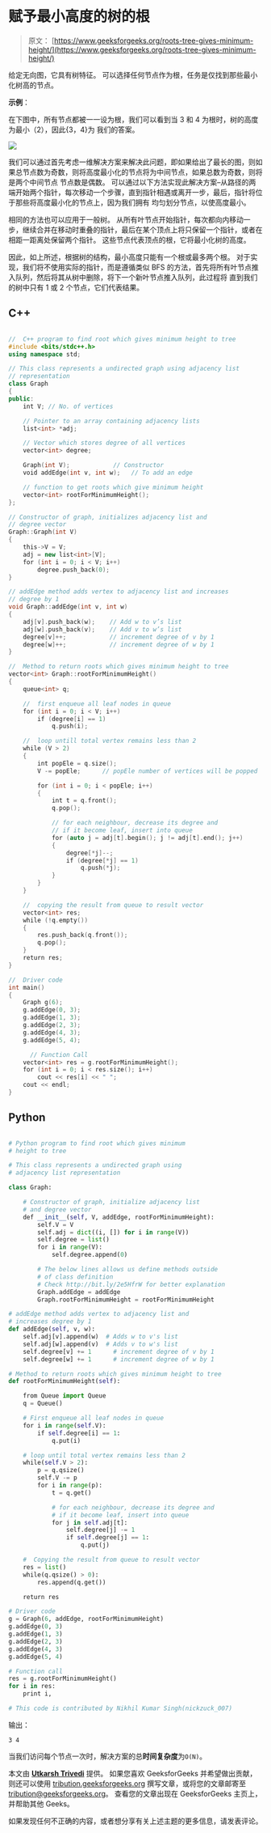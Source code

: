 # 赋予最小高度的树的根

> 原文： [https://www.geeksforgeeks.org/roots-tree-gives-minimum-height/](https://www.geeksforgeeks.org/roots-tree-gives-minimum-height/)

给定无向图，它具有树特征。 可以选择任何节点作为根，任务是仅找到那些最小化树高的节点。

**示例**：

在下图中，所有节点都被一一设为根，我们可以看到当 3 和 4 为根时，树的高度为最小（2），因此{3，4}为 我们的答案。

![](img/a4fa1c478421fb2877dd07f35a19fd84.png)

我们可以通过首先考虑一维解决方案来解决此问题，即如果给出了最长的图，则如果总节点数为奇数，则将高度最小化的节点将为中间节点，如果总数为奇数，则将是两个中间节点 节点数是偶数。 可以通过以下方法实现此解决方案–从路径的两端开始两个指针，每次移动一个步骤，直到指针相遇或离开一步，最后，指针将位于那些将高度最小化的节点上，因为我们拥有 均匀划分节点，以使高度最小。

相同的方法也可以应用于一般树。 从所有叶节点开始指针，每次都向内移动一步，继续合并在移动时重叠的指针，最后在某个顶点上将只保留一个指针，或者在相距一距离处保留两个指针。 这些节点代表顶点的根，它将最小化树的高度。

因此，如上所述，根据树的结构，最小高度只能有一个根或最多两个根。 对于实现，我们将不使用实际的指针，而是遵循类似 BFS 的方法，首先将所有叶节点推入队列，然后将其从树中删除，将下一个新叶节点推入队列，此过程将 直到我们的树中只有 1 或 2 个节点，它们代表结果。

## C++

```cpp

//  C++ program to find root which gives minimum height to tree
#include <bits/stdc++.h>
using namespace std;

// This class represents a undirected graph using adjacency list
// representation
class Graph
{
public:
    int V; // No. of vertices

    // Pointer to an array containing adjacency lists
    list<int> *adj;

    // Vector which stores degree of all vertices
    vector<int> degree;

    Graph(int V);            // Constructor
    void addEdge(int v, int w);   // To add an edge

    // function to get roots which give minimum height
    vector<int> rootForMinimumHeight();
};

// Constructor of graph, initializes adjacency list and
// degree vector
Graph::Graph(int V)
{
    this->V = V;
    adj = new list<int>[V];
    for (int i = 0; i < V; i++)
        degree.push_back(0);
}

// addEdge method adds vertex to adjacency list and increases
// degree by 1
void Graph::addEdge(int v, int w)
{
    adj[v].push_back(w);    // Add w to v’s list
    adj[w].push_back(v);    // Add v to w’s list
    degree[v]++;            // increment degree of v by 1
    degree[w]++;            // increment degree of w by 1
}

//  Method to return roots which gives minimum height to tree
vector<int> Graph::rootForMinimumHeight()
{
    queue<int> q;

    //  first enqueue all leaf nodes in queue
    for (int i = 0; i < V; i++)
        if (degree[i] == 1)
            q.push(i);

    //  loop untill total vertex remains less than 2
    while (V > 2)
    {
        int popEle = q.size();
        V -= popEle;      // popEle number of vertices will be popped

        for (int i = 0; i < popEle; i++)
        {
            int t = q.front();
            q.pop();

            // for each neighbour, decrease its degree and
            // if it become leaf, insert into queue
            for (auto j = adj[t].begin(); j != adj[t].end(); j++)
            {
                degree[*j]--;
                if (degree[*j] == 1)
                    q.push(*j);
            }
        }
    }

    //  copying the result from queue to result vector
    vector<int> res;
    while (!q.empty())
    {
        res.push_back(q.front());
        q.pop();
    }
    return res;
}

//  Driver code
int main()
{
    Graph g(6);
    g.addEdge(0, 3);
    g.addEdge(1, 3);
    g.addEdge(2, 3);
    g.addEdge(4, 3);
    g.addEdge(5, 4);

      // Function Call
    vector<int> res = g.rootForMinimumHeight();
    for (int i = 0; i < res.size(); i++)
        cout << res[i] << " ";
    cout << endl;
}

```

## Python

```py

# Python program to find root which gives minimum
# height to tree

# This class represents a undirected graph using
# adjacency list representation

class Graph:

    # Constructor of graph, initialize adjacency list
    # and degree vector
    def __init__(self, V, addEdge, rootForMinimumHeight):
        self.V = V
        self.adj = dict((i, []) for i in range(V))
        self.degree = list()
        for i in range(V):
            self.degree.append(0)

        # The below lines allows us define methods outside
        # of class definition
        # Check http://bit.ly/2e5HfrW for better explanation
        Graph.addEdge = addEdge
        Graph.rootForMinimumHeight = rootForMinimumHeight

# addEdge method adds vertex to adjacency list and
# increases degree by 1
def addEdge(self, v, w):
    self.adj[v].append(w)  # Adds w to v's list
    self.adj[w].append(v)  # Adds v to w's list
    self.degree[v] += 1      # increment degree of v by 1
    self.degree[w] += 1      # increment degree of w by 1

# Method to return roots which gives minimum height to tree
def rootForMinimumHeight(self):

    from Queue import Queue
    q = Queue()

    # First enqueue all leaf nodes in queue
    for i in range(self.V):
        if self.degree[i] == 1:
            q.put(i)

    # loop until total vertex remains less than 2
    while(self.V > 2):
        p = q.qsize()
        self.V -= p
        for i in range(p):
            t = q.get()

            # for each neighbour, decrease its degree and
            # if it become leaf, insert into queue
            for j in self.adj[t]:
                self.degree[j] -= 1
                if self.degree[j] == 1:
                    q.put(j)

    #  Copying the result from queue to result vector
    res = list()
    while(q.qsize() > 0):
        res.append(q.get())

    return res

# Driver code
g = Graph(6, addEdge, rootForMinimumHeight)
g.addEdge(0, 3)
g.addEdge(1, 3)
g.addEdge(2, 3)
g.addEdge(4, 3)
g.addEdge(5, 4)

# Function call 
res = g.rootForMinimumHeight()
for i in res:
    print i,

# This code is contributed by Nikhil Kumar Singh(nickzuck_007)

```

输出：

```
3 4 

```

当我们访问每个节点一次时，解决方案的总**时间复杂度**为`O(N)`。

本文由 [**Utkarsh Trivedi**](https://in.linkedin.com/in/utkarsh-trivedi-253069a7) 提供。 如果您喜欢 GeeksforGeeks 并希望做出贡献，则还可以使用 [tribution.geeksforgeeks.org](http://www.contribute.geeksforgeeks.org) 撰写文章，或将您的文章邮寄至 tribution@geeksforgeeks.org。 查看您的文章出现在 GeeksforGeeks 主页上，并帮助其他 Geeks。

如果发现任何不正确的内容，或者想分享有关上述主题的更多信息，请发表评论。

